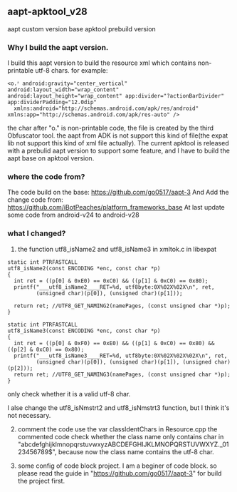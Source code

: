 ## aapt-apktool_v28
aapt custom version base apktool prebuild version

### Why I build the aapt version.
I build this aapt version to build the resource xml which contains non-printable utf-8 chars.
for example:
```
<o.ᗮ android:gravity="center_vertical" android:layout_width="wrap_content" android:layout_height="wrap_content" app:divider="?actionBarDivider" app:dividerPadding="12.0dip"
  xmlns:android="http://schemas.android.com/apk/res/android" xmlns:app="http://schemas.android.com/apk/res-auto" />
```
the char after "o." is non-printable code, the file is created by the third Obfuscator tool.
the aapt from ADK is not support this kind of file(the expat lib not support this kind of xml file actually).
The current apktool is released with a prebulid aapt version to support some feature, and I have to build the aapt base on apktool version.

### where the code from?
The code build on the base: https://github.com/go0517/aapt-3
And Add the change code from: https://github.com/iBotPeaches/platform_frameworks_base 
At last update some code from android-v24 to android-v28

### what I changed?
1. the function utf8_isName2 and utf8_isName3 in xmltok.c in libexpat
```
static int PTRFASTCALL
utf8_isName2(const ENCODING *enc, const char *p)
{
  int ret = ((p[0] & 0xE0) == 0xC0) && ((p[1] & 0xC0) == 0x80);
  printf("___utf8_isName2____RET=%d, utf8byte:0X%02X%02X\n", ret,
         (unsigned char)(p[0]), (unsigned char)(p[1]));

  return ret; //UTF8_GET_NAMING2(namePages, (const unsigned char *)p);
}

static int PTRFASTCALL
utf8_isName3(const ENCODING *enc, const char *p)
{
  int ret = ((p[0] & 0xF0) == 0xE0) && ((p[1] & 0xC0) == 0x80) && ((p[2] & 0xC0) == 0x80);
  printf("___utf8_isName3____RET=%d, utf8byte:0X%02X%02X%02X\n", ret,
         (unsigned char)(p[0]), (unsigned char)(p[1]), (unsigned char)(p[2]));
  return ret; //UTF8_GET_NAMING3(namePages, (const unsigned char *)p);
}
```
only check whether it is a valid utf-8 char.

I alse change the utf8_isNmstrt2 and utf8_isNmstrt3 function, but I think it's not necessary.

2. comment the code use the var classIdentChars in Resource.cpp
   the commented code check whether the class name only contains char in "abcdefghijklmnopqrstuvwxyzABCDEFGHIJKLMNOPQRSTUVWXYZ._0123456789$", because now the class name contains the utf-8 char.
   
3. some config of code block project.
   I am a beginer of code block. so please read the guide in "https://github.com/go0517/aapt-3" for build the project first.


